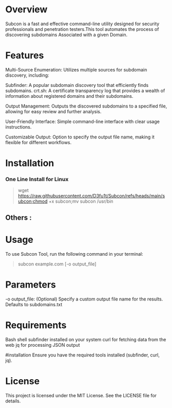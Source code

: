 # Overview

Subcon is a fast and effective command-line utility designed for security professionals and penetration testers.This tool automates the process of discovering subdomains Associated with a given Domain.


# Features
Multi-Source Enumeration: Utilizes multiple sources for subdomain discovery, including:

Subfinder: A popular subdomain discovery tool that efficiently finds subdomains.
crt.sh: A certificate transparency log that provides a wealth of information about registered domains and their subdomains.

Output Management: Outputs the discovered subdomains to a specified file, allowing for easy review and further analysis.

User-Friendly Interface: Simple command-line interface with clear usage instructions.

Customizable Output: Option to specify the output file name, making it flexible for different workflows.

# Installation 

### One Line Install for Linux 
> wget https://raw.githubusercontent.com/D3fu1t/Subcon/refs/heads/main/subcon;chmod +x subcon;mv subcon /usr/bin

## Others :



# Usage
To use Subcon Tool, run the following command in your terminal:

> subcon example.com [-o output_file]

# Parameters

-o output_file: (Optional) Specify a custom output file name for the results. Defaults to subdomains.txt

# Requirements
Bash shell
subfinder installed on your system
curl for fetching data from the web
jq for processing JSON output

#installation 
Ensure you have the required tools installed (subfinder, curl, jq).

# License
This project is licensed under the MIT License. See the LICENSE file for details.
